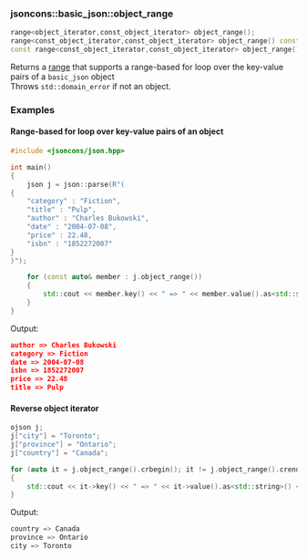### jsoncons::basic_json::object_range

```c++
range<object_iterator,const_object_iterator> object_range();
range<const_object_iterator,const_object_iterator> object_range() const;         (until 0.173.3) 
const range<const_object_iterator,const_object_iterator> object_range() const;   (since 0.173.3)
```
Returns a [range](range.md) that supports a range-based for loop over the key-value pairs of a `basic_json` object      
Throws `std::domain_error` if not an object.

### Examples

#### Range-based for loop over key-value pairs of an object

```c++
#include <jsoncons/json.hpp>

int main()
{
    json j = json::parse(R"(
{
    "category" : "Fiction",
    "title" : "Pulp",
    "author" : "Charles Bukowski",
    "date" : "2004-07-08",
    "price" : 22.48,
    "isbn" : "1852272007"  
}
)");

    for (const auto& member : j.object_range())
    {
        std::cout << member.key() << " => " << member.value().as<std::string>() << std::endl;
    }
}
```
Output:
```json
author => Charles Bukowski
category => Fiction
date => 2004-07-08
isbn => 1852272007
price => 22.48
title => Pulp
```

#### Reverse object iterator
```c++
ojson j;
j["city"] = "Toronto";
j["province"] = "Ontario";
j["country"] = "Canada";

for (auto it = j.object_range().crbegin(); it != j.object_range().crend(); ++it)
{
    std::cout << it->key() << " => " << it->value().as<std::string>() << std::endl;
}
```
Output:
```c++
country => Canada
province => Ontario
city => Toronto
```

